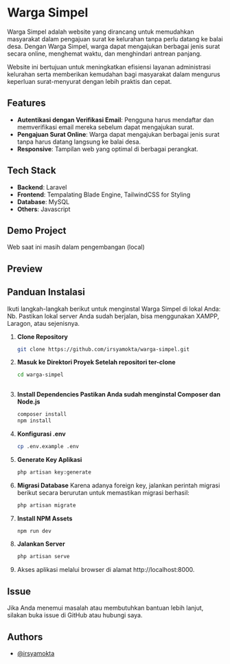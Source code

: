 # Warga Simpel

Warga Simpel adalah website yang dirancang untuk memudahkan masyarakat dalam pengajuan surat ke kelurahan tanpa perlu datang ke balai desa. Dengan Warga Simpel, warga dapat mengajukan berbagai jenis surat secara online, menghemat waktu, dan menghindari antrean panjang.

Website ini bertujuan untuk meningkatkan efisiensi layanan administrasi kelurahan serta memberikan kemudahan bagi masyarakat dalam mengurus keperluan surat-menyurat dengan lebih praktis dan cepat.

## Features

- **Autentikasi dengan Verifikasi Email**: Pengguna harus mendaftar dan memverifikasi email mereka sebelum dapat mengajukan surat.
- **Pengajuan Surat Online**: Warga dapat mengajukan berbagai jenis surat tanpa harus datang langsung ke balai desa.
- **Responsive**: Tampilan web yang optimal di berbagai perangkat.


## Tech Stack

- **Backend**: Laravel
- **Frontend**: Tempalating Blade Engine, TailwindCSS for Styling
- **Database**: MySQL
- **Others**: Javascript


## Demo Project

Web saat ini masih dalam pengembangan (local)


## Preview

## Panduan Instalasi
Ikuti langkah-langkah berikut untuk menginstal Warga Simpel di lokal Anda:
<br>Nb. Pastikan lokal server Anda sudah berjalan, bisa menggunakan XAMPP, Laragon, atau sejenisnya.

1. **Clone Repository**
   ```bash
   git clone https://github.com/irsyamokta/warga-simpel.git
   
2. **Masuk ke Direktori Proyek Setelah repositori ter-clone**
   ```bash
   cd warga-simpel
    
3. **Install Dependencies Pastikan Anda sudah menginstal Composer dan Node.js**
   ```bash
   composer install
   npm install
   
4. **Konfigurasi .env**
   ```bash
   cp .env.example .env
   
5. **Generate Key Aplikasi**
   ```bash
   php artisan key:generate
   
6. **Migrasi Database**
   Karena adanya foreign key, jalankan perintah migrasi berikut secara berurutan untuk memastikan migrasi berhasil:
   ```bash
   php artisan migrate
   
7. **Install NPM Assets**
   ```bash
   npm run dev
   
8. **Jalankan Server**
   ```bash
   php artisan serve

9. Akses aplikasi melalui browser di alamat http://localhost:8000.

## Issue
Jika Anda menemui masalah atau membutuhkan bantuan lebih lanjut, silakan buka issue di GitHub atau hubungi saya.

## Authors

- [@irsyamokta](https://github.com/irsyamokta)
